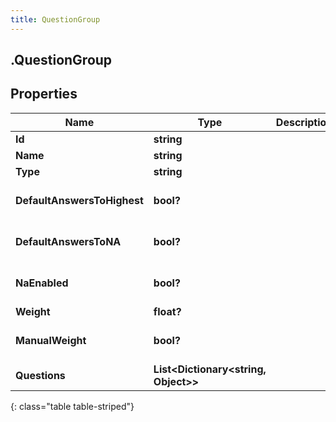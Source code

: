 ```yaml
---
title: QuestionGroup
---
```

## .QuestionGroup

## Properties

|Name | Type | Description | Notes|
|------------ | ------------- | ------------- | -------------|
| **Id** | **string** |  | [optional] |
| **Name** | **string** |  | [optional] |
| **Type** | **string** |  | [optional] |
| **DefaultAnswersToHighest** | **bool?** |  | [optional] [default to false]|
| **DefaultAnswersToNA** | **bool?** |  | [optional] [default to false]|
| **NaEnabled** | **bool?** |  | [optional] [default to false]|
| **Weight** | **float?** |  | [optional] |
| **ManualWeight** | **bool?** |  | [optional] [default to false]|
| **Questions** | **List&lt;Dictionary&lt;string, Object&gt;&gt;** |  | [optional] |
{: class="table table-striped"}


